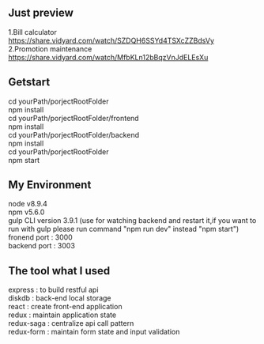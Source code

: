 ## Just preview

1.Bill calculator https://share.vidyard.com/watch/SZDQH6SSYd4TSXcZZBdsVy <br />
2.Promotion maintenance https://share.vidyard.com/watch/MfbKLn12bBqzVnJdELEsXu<br />

## Getstart

cd yourPath/porjectRootFolder<br />
npm install<br />
cd yourPath/porjectRootFolder/frontend<br />
npm install<br />
cd yourPath/porjectRootFolder/backend<br />
npm install<br />
cd yourPath/porjectRootFolder<br />
npm start<br />

## My Environment

node v8.9.4 <br />
npm v5.6.0 <br />
gulp CLI version 3.9.1 (use for watching backend and restart it,if you want to run with gulp please run command "npm run dev" instead "npm start") <br />
fronend port : 3000 <br />
backend port : 3003 <br />

## The tool what I used

express : to build restful api<br />
diskdb : back-end local storage<br />
react : create front-end application<br />
redux : maintain application state<br />
redux-saga : centralize api call pattern<br />
redux-form : maintain form state and input validation<br />
